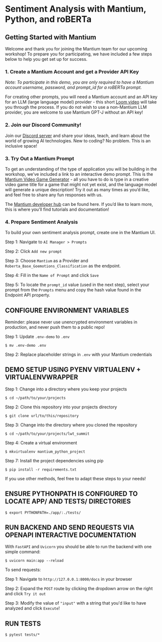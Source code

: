 # Sentiment Analysis with Mantium, Python, and roBERTa

## Getting Started with Mantium
Welcome and thank you for joining the Mantium team for our upcoming workshop! To prepare you for participating, we have included a few steps below to help you get set up for success.

### 1. Create a Mantium Account and get a Provider API Key

*Note: To participate in this demo, you are only required to have a Mantium account username, password, and prompt_id for a roBERTa prompt.*

For creating other prompts, you will need a Mantium account and an API key for an LLM (large language model) provider - this short [Loom video](https://www.loom.com/share/cb6136ebe0694c34a3c72c3f2651678f) will take you through the process. If you do not wish to use a non-Mantium LLM provider, you are welcome to use Mantium GPT-J without an API key!

### 2. Join our Discord Community!

Join our [Discord server](https://discord.com/invite/h9NCwW6mXY) and share your ideas, teach, and learn about the world of growing AI technologies. New to coding? No problem. This is an inclusive space!

### 3. Try Out a Mantium Prompt

To get an understanding of the type of application you will be building in the workshop, we’ve included a link to an interactive demo prompt. This is the [Mantium Video Game Generator](https://share.mantiumai.com/prompt/284001e2-1345-4df9-909a-9c5ba95001c7) - all you have to do is type in a creative video game title for a game that might not yet exist, and the language model will generate a unique description! Try it out as many times as you’d like, and feel free to share any fun responses with us.

The [Mantium developer hub](https://developer.mantiumai.com/) can be found here. If you’d like to learn more, this is where you’ll find tutorials and documentation!

### 4. Prepare Sentiment Analysis 

To build your own sentiment analysis prompt, create one in the Mantium UI.

Step 1: Navigate to `AI Manager > Prompts`

Step 2: Click `Add new prompt`

Step 3: Choose `Mantium` as a Provider and `Roberta_Base_Goemotions_Classification` as the endpoint.

Step 4: Fill in the `Name of Prompt` and click `Save`

Step 5: To locate the `prompt_id` value (used in the next step), select your prompt from the `Prompts` menu and copy the hash value found in the Endpoint API property.

## CONFIGURE ENVIRONMENT VARIABLES
Reminder: please never use unencrypted environment variables in production, and never push them to a public repo!

Step 1: Update `.env-demo` to `.env`

`$ mv .env-demo .env`

Step 2: Replace placeholder strings in `.env` with your Mantium credentials

## DEMO SETUP USING PYENV VIRTUALENV + VIRTUALENVWRAPPER
Step 1: Change into a directory where you keep your projects

`$ cd ~/path/to/your/projects`

Step 2: Clone this repository into your projects directory

`$ git clone url/to/this/repository`

Step 3: Change into the directory where you cloned the repository

`$ cd ~/path/to/your/projects/lwt_summit`

Step 4: Create a virtual environment

`$ mkvirtualenv mantium_python_project`

Step 7: Install the project dependencies using pip

`$ pip install -r requirements.txt`

If you use other methods, feel free to adapt these steps to your needs!

## ENSURE PYTHONPATH IS CONFIGURED TO LOCATE APP/ AND TESTS/ DIRECTORIES

`$ export PYTHONPATH=./app/:./tests/`

## RUN BACKEND AND SEND REQUESTS VIA OPENAPI INTERACTIVE DOCUMENTATION

With `FastAPI` and `Uvicorn` you should be able to run the backend with one simple command:

`$ uvicorn main:app --reload`

To send requests:

Step 1: Navigate to `http://127.0.0.1:8000/docs` in your browser 

Step 2: Expand the `POST` route by clicking the dropdown arrow on the right and click `Try it out`

Step 3: Modify the value of `"input"` with a string that you'd like to have analyzed and click `Execute`!

## RUN TESTS

`$ pytest tests/*`